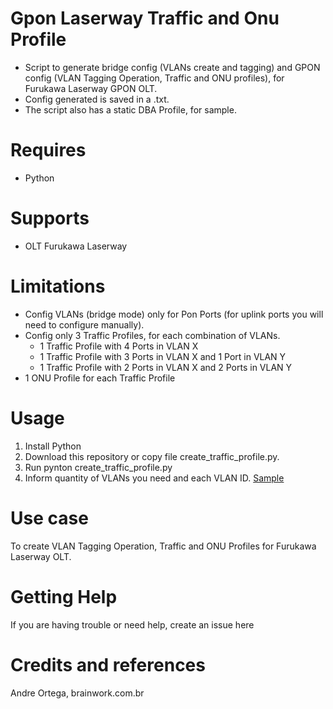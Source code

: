 # Gpon Laserway Traffic and Onu Profile
- Script to generate bridge config (VLANs create and tagging) and GPON config (VLAN Tagging Operation, Traffic and ONU profiles), for Furukawa Laserway GPON OLT.
- Config generated is saved in a .txt.
- The script also has a static DBA Profile, for sample.

# Requires
- Python

# Supports
- OLT Furukawa Laserway

# Limitations
- Config VLANs (bridge mode) only for Pon Ports (for uplink ports you will need to configure manually).
- Config only 3 Traffic Profiles, for each combination of VLANs.
  - 1 Traffic Profile with 4 Ports in VLAN X
  - 1 Traffic Profile with 3 Ports in VLAN X and 1 Port in VLAN Y
  - 1 Traffic Profile with 2 Ports in VLAN X and 2 Ports in VLAN Y
- 1 ONU Profile for each Traffic Profile

# Usage
1) Install Python
2) Download this repository or copy file create_traffic_profile.py.
3) Run pynton create_traffic_profile.py
4) Inform quantity of VLANs you need and each VLAN ID.
[Sample](/relative/path/to/create_traffic_profile.png?raw=true "VLANs and IDs")

# Use case
To create VLAN Tagging Operation, Traffic and ONU Profiles for Furukawa Laserway OLT.

# Getting Help
If you are having trouble or need help, create an issue here

# Credits and references
Andre Ortega, brainwork.com.br
